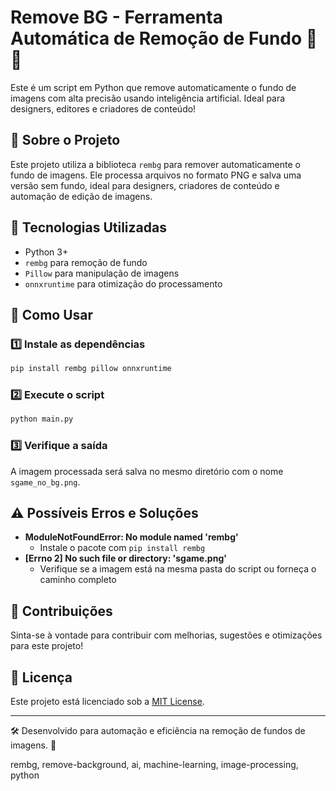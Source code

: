 # Remove BG - Ferramenta Automática de Remoção de Fundo 🎨🚀
Este é um script em Python que remove automaticamente o fundo de imagens com alta precisão usando inteligência artificial. 
Ideal para designers, editores e criadores de conteúdo!

## 📌 Sobre o Projeto
Este projeto utiliza a biblioteca `rembg` para remover automaticamente o fundo de imagens. Ele processa arquivos no formato PNG e salva uma versão sem fundo, ideal para designers, criadores de conteúdo e automação de edição de imagens.

## 🚀 Tecnologias Utilizadas
- Python 3+
- `rembg` para remoção de fundo
- `Pillow` para manipulação de imagens
- `onnxruntime` para otimização do processamento

## 📜 Como Usar
### 1️⃣ Instale as dependências
```sh
pip install rembg pillow onnxruntime
```

### 2️⃣ Execute o script
```sh
python main.py
```

### 3️⃣ Verifique a saída
A imagem processada será salva no mesmo diretório com o nome `sgame_no_bg.png`.

## ⚠️ Possíveis Erros e Soluções
- **ModuleNotFoundError: No module named 'rembg'**
  - Instale o pacote com `pip install rembg`
- **[Errno 2] No such file or directory: 'sgame.png'**
  - Verifique se a imagem está na mesma pasta do script ou forneça o caminho completo

## 📌 Contribuições
Sinta-se à vontade para contribuir com melhorias, sugestões e otimizações para este projeto!

## 📜 Licença
Este projeto está licenciado sob a [MIT License](LICENSE).

---
🛠 Desenvolvido para automação e eficiência na remoção de fundos de imagens. 🚀

rembg, remove-background, ai, machine-learning, image-processing, python

